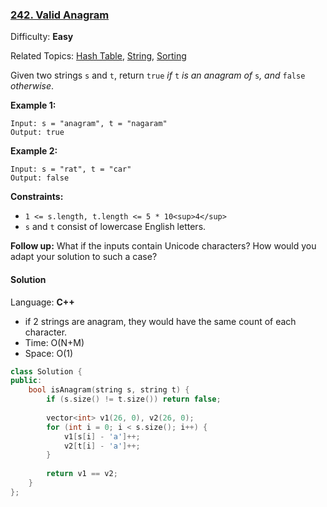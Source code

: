 ### [242\. Valid Anagram](https://leetcode.com/problems/valid-anagram/)

Difficulty: **Easy**

Related Topics: [Hash Table](https://leetcode.com/tag/hash-table/), [String](https://leetcode.com/tag/string/), [Sorting](https://leetcode.com/tag/sorting/)


Given two strings `s` and `t`, return `true` _if_ `t` _is an anagram of_ `s`_, and_ `false` _otherwise_.

**Example 1:**

```
Input: s = "anagram", t = "nagaram"
Output: true
```

**Example 2:**

```
Input: s = "rat", t = "car"
Output: false
```

**Constraints:**

*   `1 <= s.length, t.length <= 5 * 10<sup>4</sup>`
*   `s` and `t` consist of lowercase English letters.

**Follow up:** What if the inputs contain Unicode characters? How would you adapt your solution to such a case?


#### Solution

Language: **C++**

* if 2 strings are anagram, they would have the same count of each character.
* Time: O(N+M)
* Space: O(1)

```c++
class Solution {
public:
    bool isAnagram(string s, string t) {
        if (s.size() != t.size()) return false;
        
        vector<int> v1(26, 0), v2(26, 0);
        for (int i = 0; i < s.size(); i++) {
            v1[s[i] - 'a']++;
            v2[t[i] - 'a']++;
        }
        
        return v1 == v2;
    }
};
```